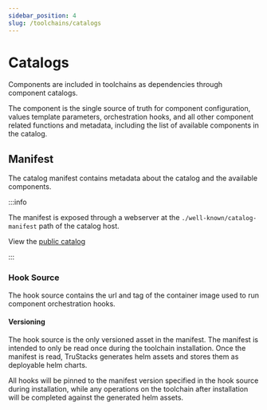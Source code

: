```yaml
---
sidebar_position: 4
slug: /toolchains/catalogs
---
```


# Catalogs

Components are included in toolchains as dependencies through component catalogs.

The component is the single source of truth for component configuration, values template parameters, orchestration hooks, and all other component related functions and metadata, including the list of available components in the catalog.

## Manifest

The catalog manifest contains metadata about the catalog and the available components.

:::info

The manifest is exposed through a webserver at the `./well-known/catalog-manifest` path of the catalog host.

View the [public catalog](http://trustacks-catalog.eastus2.azurecontainer.io/.well-known/catalog-manifest)

:::

### Hook Source

The hook source contains the url and tag of the container image used to run component orchestration hooks.

#### Versioning

The hook source is the only versioned asset in the manifest. The manifest is intended to only be read once during the toolchain installation. Once the manifest is read, TruStacks generates helm assets and stores them as deployable helm charts.

All hooks will be pinned to the manifest version specified in the hook source during installation, while any operations on the toolchain after installation will be completed against the generated helm assets.
